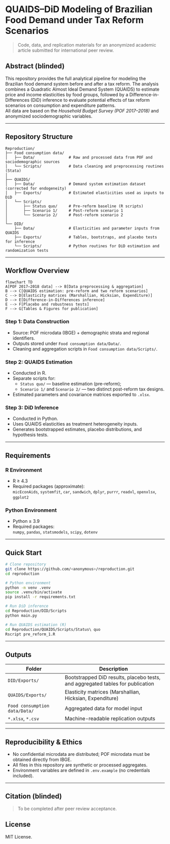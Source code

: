 # QUAIDS–DiD Modeling of Brazilian Food Demand under Tax Reform Scenarios

> Code, data, and replication materials for an anonymized academic article submitted for international peer review.

## Abstract (blinded)
This repository provides the full analytical pipeline for modeling the Brazilian food demand system before and after a tax reform. The analysis combines a Quadratic Almost Ideal Demand System (QUAIDS) to estimate price and income elasticities by food groups, followed by a Difference-in-Differences (DiD) inference to evaluate potential effects of tax reform scenarios on consumption and expenditure patterns.  
All data are based on the *Household Budget Survey (POF 2017–2018)* and anonymized sociodemographic variables.

---

## Repository Structure
```
Reproduction/
├── Food consumption data/
│   ├── Data/               # Raw and processed data from POF and sociodemographic sources
│   └── Scripts/            # Data cleaning and preprocessing routines (Stata)
│
├── QUAIDS/
│   ├── Data/               # Demand system estimation dataset (corrected for endogeneity)
│   ├── Exports/            # Estimated elasticities used as inputs to DiD
│   └── Scripts/
│       ├── Status quo/     # Pre-reform baseline (R scripts)
│       ├── Scenario 1/     # Post-reform scenario 1
│       └── Scenario 2/     # Post-reform scenario 2
│
└── DID/
    ├── Data/               # Elasticities and parameter inputs from QUAIDS
    ├── Exports/            # Tables, bootstraps, and placebo tests for inference
    └── Scripts/            # Python routines for DiD estimation and randomization tests
```

---

## Workflow Overview
```mermaid
flowchart TD
A[POF 2017–2018 data] --> B[Data preprocessing & aggregation]
B --> C[QUAIDS estimation: pre-reform and two reform scenarios]
C --> D[Elasticity matrices (Marshallian, Hicksian, Expenditure)]
D --> E[Difference-in-Differences inference]
E --> F[Placebo and robustness tests]
F --> G[Tables & Figures for publication]
```

### Step 1: Data Construction
- Source: POF microdata (IBGE) + demographic strata and regional identifiers.
- Outputs stored under `Food consumption data/Data/`.
- Cleaning and aggregation scripts in `Food consumption data/Scripts/`.

### Step 2: QUAIDS Estimation
- Conducted in R.
- Separate scripts for:
  - `Status quo/` — baseline estimation (pre-reform);
  - `Scenario 1/` and `Scenario 2/` — two distinct post-reform tax designs.
- Estimated parameters and covariance matrices exported to `.xlsx`.

### Step 3: DiD Inference
- Conducted in Python.
- Uses QUAIDS elasticities as treatment heterogeneity inputs.
- Generates bootstrapped estimates, placebo distributions, and hypothesis tests.

---

## Requirements

### R Environment
- R ≥ 4.3  
- Required packages (approximate):  
  `micEconAids`, `systemfit`, `car`, `sandwich`, `dplyr`, `purrr`, `readxl`, `openxlsx`, `ggplot2`

### Python Environment
- Python ≥ 3.9  
- Required packages:  
  `numpy`, `pandas`, `statsmodels`, `scipy`, `dotenv`

---

## Quick Start

```bash
# Clone repository
git clone https://github.com/<anonymous>/reproduction.git
cd reproduction

# Python environment
python -m venv .venv
source .venv/bin/activate
pip install -r requirements.txt

# Run DiD inference
cd Reproduction/DID/Scripts
python main.py

# Run QUAIDS estimation (R)
cd Reproduction/QUAIDS/Scripts/Status\ quo
Rscript pre_reform_1.R
```

---

## Outputs
| Folder | Description |
|---------|--------------|
| `DID/Exports/` | Bootstrapped DiD results, placebo tests, and aggregated tables for publication |
| `QUAIDS/Exports/` | Elasticity matrices (Marshallian, Hicksian, Expenditure) |
| `Food consumption data/Data/` | Aggregated data for model input |
| `*.xlsx`, `*.csv` | Machine-readable replication outputs |

---

## Reproducibility & Ethics
- No confidential microdata are distributed; POF microdata must be obtained directly from IBGE.
- All files in this repository are synthetic or processed aggregates.
- Environment variables are defined in `.env.example` (no credentials included).

---

## Citation (blinded)
> To be completed after peer review acceptance.

## License
MIT License.
